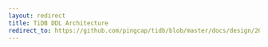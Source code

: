 ```yaml
---
layout: redirect
title: TiDB DDL Architecture
redirect_to: https://github.com/pingcap/tidb/blob/master/docs/design/2018-10-08-online-DDL.md
---
```

